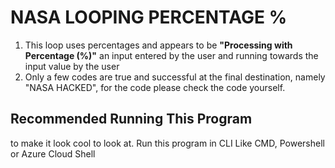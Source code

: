 # NASA LOOPING PERCENTAGE %

1. This loop uses percentages and appears to be **"Processing with Percentage (%)"** an input entered by the user and running towards the input value by the user
2. Only a few codes are true and successful at the final destination, namely "NASA HACKED", for the code please check the code yourself.

## Recommended Running This Program
to make it look cool to look at. Run this program in CLI Like CMD, Powershell or Azure Cloud Shell
